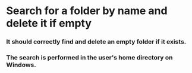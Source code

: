 # Search for a folder by name and delete it if empty
### It should correctly find and delete an empty folder if it exists.
### The search is performed in the user's home directory on Windows.
